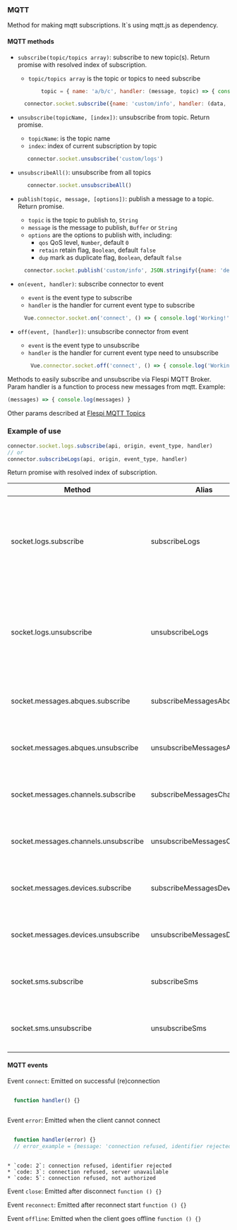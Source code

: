 ### MQTT
Method for making mqtt subscriptions. It`s using  mqtt.js as dependency.
#### MQTT methods
* `subscribe(topic/topics array)`: subscribe to new topic(s). Return promise with resolved index of subscription.
    * `topic/topics array` is the topic or topics to need subscribe
    
        ```js
            topic = { name: 'a/b/c', handler: (message, topic) => { console.log(message) } }
        ```
        
    ```js
      connector.socket.subscribe({name: 'custom/info', handler: (data, topic) => { console.log(`subscribed: ${data}`) }})
    ```
    
* `unsubscribe(topicName, [index])`: unsubscribe from topic. Return promise.
    * `topicName`: is the topic name
    * `index`: index of current subscription by topic
    
    ```js
       connector.socket.unsubscribe('custom/logs')
    ```
    
* `unsubscribeAll()`: unsubscribe from all topics

    ```js
       connector.socket.unsubscribeAll()
    ```    
    
* `publish(topic, message, [options])`: publish a message to a topic. Return promise.
    * `topic` is the topic to publish to, `String`
    * `message` is the message to publish, `Buffer` or `String`
    * `options` are the options to publish with, including:
      * `qos` QoS level, `Number`, default `0`
      * `retain` retain flag, `Boolean`, default `false`
      * `dup` mark as duplicate flag, `Boolean`, default `false`
      
    ```js
      connector.socket.publish('custom/info', JSON.stringify({name: 'device#269'}))
    ```
    
* `on(event, handler)`: subscribe connector to event
    * `event` is the event type to subscribe
    * `handler` is the handler for current event type to subscribe
    
    ```js
      Vue.connector.socket.on('connect', () => { console.log('Working!') })
    ```
    
* `off(event, [handler])`: unsubscribe connector from event
    * `event` is the event type to unsubscribe
    * `handler` is the handler for current event type need to unsubscribe
    
    ```js
        Vue.connector.socket.off('connect', () => { console.log('Working!') })
    ```
Methods to easily subscribe and unsubscribe via Flespi MQTT Broker.
Param handler is a function to process new messages from mqtt. Example:
```js
(messages) => { console.log(messages) }
``` 
Other params described at [Flespi MQTT Topics](https://flespi.com/mqtt-api)
  
### Example of use

```js
connector.socket.logs.subscribe(api, origin, event_type, handler)
// or
connector.subscribeLogs(api, origin, event_type, handler)
```
 Return promise with resolved index of subscription. 
  
| Method  | Alias  | Params  | Description  |
|---|---|---|---| 
| socket.logs.subscribe | subscribeLogs | api, origin, event_type, handler | Subscribe to logs. {event_type} has occurred in {origin}, see platform logs for more information |
| socket.logs.unsubscribe | unsubscribeLogs | api, origin, event_type, handler | Unsubscribe from logs. {event_type} has occurred in {origin}, see platform logs for more information |
| socket.messages.abques.subscribe | subscribeMessagesAbques | abque_id, name, handler | Subscribe to new message posted to abque |
| socket.messages.abques.unsubscribe | unsubscribeMessagesAbques | abque_id, name, handler | Unsubscribe from new message posted to abque |
| socket.messages.channels.subscribe | subscribeMessagesChannels | channel_id, ident, handler | Subscribe to new message received by channel |
| socket.messages.channels.unsubscribe | unsubscribeMessagesChannels | channel_id, ident, handler | Unsubscribe from new message received by channel |
| socket.messages.devices.subscribe | subscribeMessagesDevices | device_id, handler | Subscribe to new message received by device |
| socket.messages.devices.unsubscribe | unsubscribeMessagesDevices | device_id, handler | Unsubscribe from new message received by device |
| socket.sms.subscribe | subscribeSms | modem_id, phone, handler | Subscribe to SMS message received by modem |
| socket.sms.unsubscribe | unsubscribeSms | modem_id, phone, handler | Unsubscribe from SMS message received by modem |
    
#### MQTT events

Event `connect`: Emitted on successful (re)connection

```js
    
  function handler() {}
        
```
    
Event `error`: Emitted when the client cannot connect

```js
    
  function handler(error) {}
  // error_example = {message: 'connection refused, identifier rejected', code: 2}
        
```
    
    * `code: 2`: connection refused, identifier rejected
    * `code: 3`: connection refused, server unavailable
    * `code: 5`: connection refused, not authorized
    
Event `close`: Emitted after disconnect
    `function () {}`
    
Event `reconnect`: Emitted after reconnect start
    `function () {}`
    
Event `offline`: Emitted when the client goes offline
    `function () {}`
